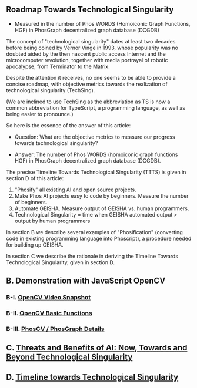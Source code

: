 ## Roadmap Towards Technological Singularity
- Measured in the number of Phos WORDS (Homoiconic Graph Functions, HGF) in PhosGraph decentralized graph database (DCGDB)

<!-- Use this catch phrase to make it easy for readers understand -->

The concept of "technological singularity" dates at least two decades before being coined by Vernor Vinge in 1993, whose popularity was no doubted aided by the then nascent public access Internet and the microcomputer revolution, together with media portrayal of robotic apocalypse, from Terminator to the Matrix.

Despite the attention it receives, no one seems to be able to provide a concise roadmap, with objective metrics towards the realization of technological singularity (TechSing).

(We are inclined to use TechSing as the abbreviation as TS is now a common abbreviation for TypeScript, a programming language, as well as being easier to pronounce.)

So here is the essence of the answer of this article:

- Question: What are the objective metrics to measure our progress towards technological singularity?

- Answer: The number of Phos WORDS (homoiconic graph functions HGF) in PhosGraph decentralized graph database (DCGDB).

The precise Timeline Towards Technological Singularity (TTTS) is given in section D of this article:

1. "Phosify" all existing AI and open source projects.
2. Make Phos AI projects easy to code by beginners. Measure the number of beginners.
3. Automate GEISHA. Measure output of GEISHA vs. human programmers.
4. Technological Singularity = time when GEISHA automated output > output by human programmers

In section B we describe several examples of "Phosification" (converting code in existing programming language into Phoscript), a procedure needed for building up GEISHA.

In section C we describe the rationale in deriving the Timeline Towards Technological Singularity, given in section D.


## B. Demonstration with JavaScript OpenCV 

### B-I. [OpenCV Video Snapshot](https://github.com/udexon/GEISHA/blob/main/Roadmap_B_I.md)

### B-II. [OpenCV Basic Functions](https://github.com/udexon/GEISHA/blob/main/Collective_Intelligence_C.md)


### B-III. [PhosCV / PhosGraph Details](https://github.com/udexon/GEISHA/blob/main/Roadmap_B_III.md)



## C. [Threats and Benefits of AI: Now, Towards and Beyond Technological Singularity](https://github.com/udexon/GEISHA/blob/main/Roadmap_C.md)


## D. [Timeline towards Technological Singularity](https://github.com/udexon/GEISHA/blob/main/Roadmap_C.md#d-timeline-towards-technological-singularity)
